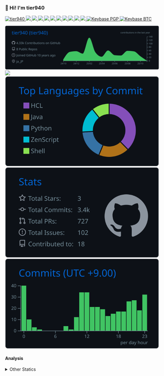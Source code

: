 ### 👋 Hi! I'm tier940

<p align="left"> 
  <a href="https://github.com/tier940/tier940/">
    <img src="https://komarev.com/ghpvc/?username=tier940" alt="tier940" />
  </a>
  <a href="http://twitter.com/tier940">
    <img height="20" src="https://img.shields.io/twitter/follow/tier940?label=Twitter&logo=twitter&style=flat" />
  </a>
  <a href="https://github.com/tier940">
    <img height="20" src="https://img.shields.io/github/followers/tier940?label=follow&logo=github&style=flat" />
  </a>
  <a href="https://www.reddit.com/user/tier940">
    <img height="20" src="https://img.shields.io/reddit/user-karma/combined/tier940?label=Reddit&logo=reddit&style=flat" />
  </a>
  <a href="https://stackoverflow.com/users/17317833/tier940">
    <img height="20" src="https://img.shields.io/stackexchange/stackoverflow/r/17317833?label=StackOverflow&logo=stack-overflow&style=flat" />
  </a>
  <a href="https://zenn.dev/tier940">
    <img height="20" src="https://zenn.badge.nikaera.com/s/tier940/likes" />
  </a>
  <a href="https://zenn.dev/tier940">
    <img height="20" src="https://zenn.badge.nikaera.com/s/tier940/followers" />
  </a>
  <a href="https://zenn.dev/tier940">
    <img height="20" src="https://zenn.badge.nikaera.com/s/tier940/articles" />
  </a>
  <a href="http://qiita.com/tier940">
    <img height="20" src="https://qiita-badge.apiapi.app/s/tier940/posts.svg" />
  </a>
  <a href="http://qiita.com/tier940">
    <img height="20" src="https://qiita-badge.apiapi.app/s/tier940/contributions.svg" />
  </a>
  <a href="https://github.com/tier940/tier940/">
    <img height="20" src="https://github.com/tier940/tier940/actions/workflows/main.yml/badge.svg" />
  </a>
  <a href="https://keybase.io/tier940">
    <img alt="Keybase PGP" src="https://img.shields.io/keybase/pgp/tier940">
  </a>
  <a href="https://keybase.io/tier940">
    <img alt="Keybase BTC" src="https://img.shields.io/keybase/btc/tier940">
  </a>
</p>

[![](https://raw.githubusercontent.com/tier940/tier940/main/profile-summary-card-output/github_dark/0-profile-details.svg)](https://github.com/vn7n24fzkq/github-profile-summary-cards)
[![](https://raw.githubusercontent.com/tier940/tier940/main/profile-summary-card-output/github_dark/1-repos-per-language.svg)](https://github.com/vn7n24fzkq/github-profile-summary-cards) [![](https://raw.githubusercontent.com/tier940/tier940/main/profile-summary-card-output/github_dark/2-most-commit-language.svg)](https://github.com/vn7n24fzkq/github-profile-summary-cards)
[![](https://raw.githubusercontent.com/tier940/tier940/main/profile-summary-card-output/github_dark/3-stats.svg)](https://github.com/vn7n24fzkq/github-profile-summary-cards) [![](https://raw.githubusercontent.com/tier940/tier940/main/profile-summary-card-output/github_dark/4-productive-time.svg)](https://github.com/vn7n24fzkq/github-profile-summary-cards)


#### Analysis
<!-- <img height="150" src="https://github.com/tier940/tier940/blob/master/images/stat.svg" alt="Alternative Text"/> -->

<details>
  <summary>Other Statics</summary>
  <!--START_SECTION:waka-->
![Code Time](http://img.shields.io/badge/Code%20Time-5%2C398%20hrs%2034%20mins-blue)

**🐱 My GitHub Data** 

> 📦 47.3 kB Used in GitHub's Storage 
 > 
> 💼 Opted to Hire
 > 
> 📜 13 Public Repositories 
 > 
> 🔑 6 Private Repositories 
 > 
**I'm an Early 🐤** 

```text
🌞 Morning                2674 commits        ████░░░░░░░░░░░░░░░░░░░░░   16.19 % 
🌆 Daytime                6037 commits        █████████░░░░░░░░░░░░░░░░   36.56 % 
🌃 Evening                6107 commits        █████████░░░░░░░░░░░░░░░░   36.99 % 
🌙 Night                  1694 commits        ███░░░░░░░░░░░░░░░░░░░░░░   10.26 % 
```
📅 **I'm Most Productive on Saturday** 

```text
Monday                   1757 commits        ███░░░░░░░░░░░░░░░░░░░░░░   10.64 % 
Tuesday                  2570 commits        ████░░░░░░░░░░░░░░░░░░░░░   15.56 % 
Wednesday                1986 commits        ███░░░░░░░░░░░░░░░░░░░░░░   12.03 % 
Thursday                 1727 commits        ███░░░░░░░░░░░░░░░░░░░░░░   10.46 % 
Friday                   2375 commits        ████░░░░░░░░░░░░░░░░░░░░░   14.38 % 
Saturday                 3163 commits        █████░░░░░░░░░░░░░░░░░░░░   19.16 % 
Sunday                   2934 commits        ████░░░░░░░░░░░░░░░░░░░░░   17.77 % 
```


📊 **This Week I Spent My Time On** 

```text
🕑︎ Time Zone: Asia/Tokyo

💬 Programming Languages: 
Other                    19 hrs 48 mins      █████████████░░░░░░░░░░░░   52.76 % 
YAML                     7 hrs 53 mins       █████░░░░░░░░░░░░░░░░░░░░   21.02 % 
Markdown                 3 hrs 33 mins       ██░░░░░░░░░░░░░░░░░░░░░░░   09.48 % 
HCL                      1 hr 13 mins        █░░░░░░░░░░░░░░░░░░░░░░░░   03.25 % 
INI                      58 mins             █░░░░░░░░░░░░░░░░░░░░░░░░   02.60 % 

🔥 Editors: 
Chrome                   23 hrs 32 mins      ████████████████░░░░░░░░░   62.70 % 
VS Code                  13 hrs 25 mins      █████████░░░░░░░░░░░░░░░░   35.76 % 
IntelliJ IDEA            34 mins             ░░░░░░░░░░░░░░░░░░░░░░░░░   01.53 % 

💻 Operating System: 
Windows                  26 hrs 4 mins       █████████████████░░░░░░░░   69.42 % 
Linux                    11 hrs 29 mins      ████████░░░░░░░░░░░░░░░░░   30.58 % 
```

**I Mostly Code in Java** 

```text
Java                     13 repos            ████████████░░░░░░░░░░░░░   46.43 % 
HCL                      3 repos             ███░░░░░░░░░░░░░░░░░░░░░░   10.71 % 
ZenScript                3 repos             ███░░░░░░░░░░░░░░░░░░░░░░   10.71 % 
Shell                    2 repos             ██░░░░░░░░░░░░░░░░░░░░░░░   07.14 % 
Python                   2 repos             ██░░░░░░░░░░░░░░░░░░░░░░░   07.14 % 
```



**Timeline**

![Lines of Code chart](https://raw.githubusercontent.com/tier940/tier940/main/assets/bar_graph.png)


 Last Updated on 19/03/2025 00:10:53 UTC
<!--END_SECTION:waka-->
</details>
